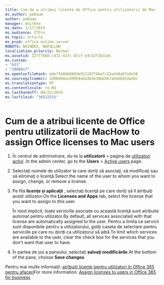 ```yaml
---
title: Cum de a atribui licente de Office pentru utilizatorii de Mac
ms.author: pebaum
author: pebaum
manager: mnirkhe
ms.date: 1/17/2019
ms.audience: ITPro
ms.topic: article
ms.prod: office-online-server
ROBOTS: NOINDEX, NOFOLLOW
localization_priority: Normal
ms.assetid: 22777888-c472-437c-87cf-e3c52f3b310c
ms.custom:
- "651"
- "2000017"
ms.openlocfilehash: bde7f68684003b551297f8befc52e438a6fa5e58
ms.sourcegitcommit: 1d98db8acb9959aba3b5e308a567ade6b62da56c
ms.translationtype: MT
ms.contentlocale: ro-RO
ms.lasthandoff: 08/22/2019
ms.locfileid: "36522515"
---
```

# <a name="how-to-assign-office-licenses-to-mac-users"></a><span data-ttu-id="ccb81-102">Cum de a atribui licente de Office pentru utilizatorii de Mac</span><span class="sxs-lookup"><span data-stu-id="ccb81-102">How to assign Office licenses to Mac users</span></span>

1. <span data-ttu-id="ccb81-103">În centrul de administrare, du-te la **utilizatorii** \> pagina de [utilizatori activi](https://go.microsoft.com/fwlink/p/?linkid=834822) .</span><span class="sxs-lookup"><span data-stu-id="ccb81-103">In the admin center, go to the **Users** \> [Active users](https://go.microsoft.com/fwlink/p/?linkid=834822) page.</span></span>

2. <span data-ttu-id="ccb81-104">Selectaţi numele de utilizator la care doriţi să asociaţi, să modificaţi sau să eliminaţi o licenţă.</span><span class="sxs-lookup"><span data-stu-id="ccb81-104">Select the name of the user to whom you want to assign, change, or remove a license.</span></span>

3. <span data-ttu-id="ccb81-105">Pe fila **licenţe şi aplicaţii** , selectaţi licenţă pe care doriţi să îl atribuiţi acest utilizator.</span><span class="sxs-lookup"><span data-stu-id="ccb81-105">On the **Licenses and Apps** tab, select the license that you want to assign to this user.</span></span>

    <span data-ttu-id="ccb81-106">În mod implicit, toate serviciile asociate cu această licenţă sunt atribuite automat pentru utilizator.</span><span class="sxs-lookup"><span data-stu-id="ccb81-106">By default, all services associated with that license are automatically assigned to the user.</span></span> <span data-ttu-id="ccb81-107">Pentru a limita ce servicii sunt disponibile pentru a utilizatorului, goliţi caseta de selectare pentru serviciile pe care nu doriţi ca utilizatorul să aibă.</span><span class="sxs-lookup"><span data-stu-id="ccb81-107">To limit which services are available to the user, clear the check box for the services that you don't want that user to have.</span></span>

4. <span data-ttu-id="ccb81-108">În partea de jos a panoului, selectaţi **salvaţi modificările**.</span><span class="sxs-lookup"><span data-stu-id="ccb81-108">At the bottom of the pane, choose **Save changes**.</span></span>

<span data-ttu-id="ccb81-109">Pentru mai multe informaţii: [atribuiţi licenţe pentru utilizatori în Office 365 pentru afaceri](https://docs.microsoft.com/office365/admin/subscriptions-and-billing/assign-licenses-to-users)</span><span class="sxs-lookup"><span data-stu-id="ccb81-109">For more information: [Assign licenses to users in Office 365 for business](https://docs.microsoft.com/office365/admin/subscriptions-and-billing/assign-licenses-to-users)</span></span>
  